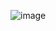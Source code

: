 ![image](https://github.com/michaelokoroike/Courses/assets/39680418/87fe1f55-cf72-4e5e-b26f-2a030077434b)
